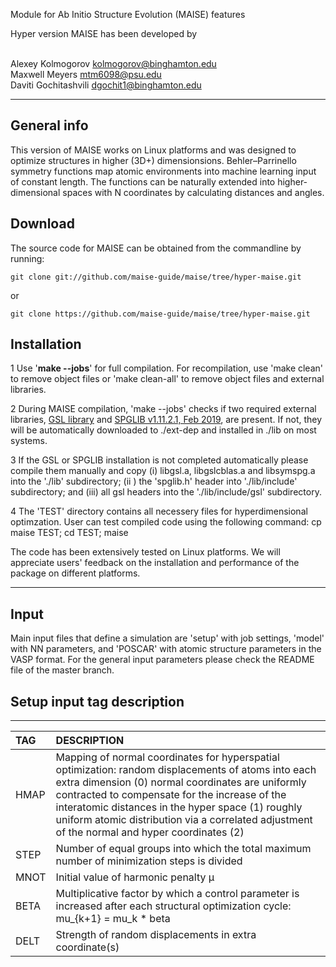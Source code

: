 Module for Ab Initio Structure Evolution (MAISE) features


Hyper version MAISE has been developed by

<br /> Alexey Kolmogorov <kolmogorov@binghamton.edu>
<br /> Maxwell Meyers <mtm6098@psu.edu>
<br /> Daviti Gochitashvili <dgochit1@binghamton.edu>

---
## General info

This version of MAISE works on Linux platforms and was designed to optimize structures in higher (3D+) dimensionsions.
Behler–Parrinello symmetry functions map atomic environments into machine learning input of constant length. The functions can be naturally extended into higher-dimensional spaces with N coordinates by calculating distances and angles.

## Download

The source code for MAISE can be obtained from the commandline by running:

```
git clone git://github.com/maise-guide/maise/tree/hyper-maise.git
```

or

```
git clone https://github.com/maise-guide/maise/tree/hyper-maise.git
```

## Installation

1 Use '**make --jobs**' for full compilation. For recompilation, use 'make clean' to remove
object files or 'make clean-all' to remove object files and external libraries.

2 During MAISE compilation, 'make --jobs' checks if two required
external libraries, [GSL library](https://www.gnu.org/software/gsl/)
and [SPGLIB v1.11.2.1, Feb 2019](https://atztogo.github.io/spglib),
are present. If not, they will be automatically downloaded to
./ext-dep and installed in ./lib on most systems.

3 If the GSL or SPGLIB installation is not completed automatically
please compile them manually and copy (i) libgsl.a, libgslcblas.a and
libsymspg.a into the './lib' subdirectory; (ii ) the 'spglib.h' header
into './lib/include' subdirectory; and (iii) all gsl headers into the
'./lib/include/gsl' subdirectory.

4 The 'TEST' directory contains all necessery files for hyperdimensional optimzation.
User can test compiled code using the following command:
cp maise TEST; cd TEST; maise



The code has been extensively tested on Linux platforms. We will
appreciate users' feedback on the installation and performance of the
package on different platforms.

---
## Input

Main input files that define a simulation are 'setup' with job
settings, 'model' with NN parameters, and 'POSCAR' with atomic
structure parameters in the VASP format. 
For the general input parameters please check the README file of 
the master branch.



## Setup input tag description
---
| TAG | DESCRIPTION |
|:--|:---------|
| <a name="hmap"></a>HMAP | Mapping of normal coordinates for hyperspatial optimization: random displacements of atoms into each extra dimension (0) normal coordinates are uniformly contracted to compensate for the increase of the interatomic distances in the hyper space (1) roughly uniform atomic distribution via a correlated adjustment of the normal and hyper coordinates (2)|
| <a name="step"></a>STEP | Number of equal groups into which the total maximum number of minimization steps is divided|
| <a name="mnot"></a>MNOT | Initial value of harmonic penalty µ|
| <a name="beta"></a>BETA | Multiplicative factor by which a control parameter is increased after each structural optimization cycle: mu_{k+1} = mu_k * beta|
| <a name="delt"></a>DELT | Strength of random displacements in extra coordinate(s)|
